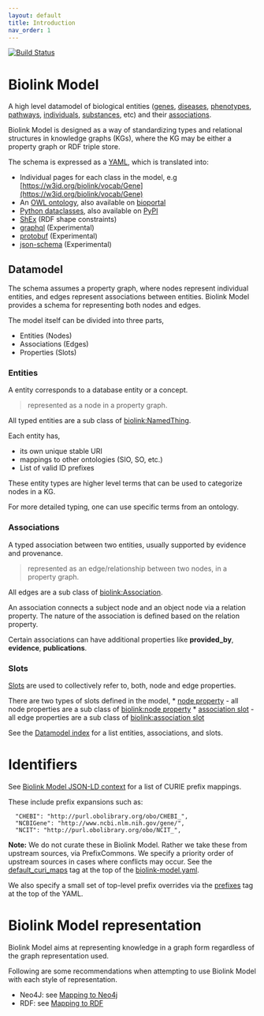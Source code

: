```yaml
---
layout: default
title: Introduction
nav_order: 1
---
```


[![Build Status](https://travis-ci.org/biolink/biolink-model.svg?branch=master)](https://travis-ci.org/biolink/biolink-model)

# Biolink Model

A high level datamodel of biological entities ([genes](docs/Gene), [diseases](docs/Disease),
[phenotypes](docs/Phenotype), [pathways](docs/Pathway), [individuals](docs/IndividualOrganism), [substances](docs/ChemicalSubstance), etc) and their
[associations](docs/Association).

Biolink Model is designed as a way of standardizing types and relational structures in knowledge graphs (KGs), 
where the KG may be either a property graph or RDF triple store.

The schema is expressed as a [YAML](https://github.com/biolink/biolink-model/blob/master/biolink-model.yaml), which is translated into:

 * Individual pages for each class in the model, e.g [https://w3id.org/biolink/vocab/Gene](https://w3id.org/biolink/vocab/Gene)
 * An [OWL ontology](biolink-model.owl), also available on [bioportal](https://bioportal.bioontology.org/ontologies/BLM)
 * [Python dataclasses](biolink/model.py), also available on [PyPI](https://pypi.org/project/biolink-model/)
 * [ShEx](biolink-model.shex) (RDF shape constraints)
 * [graphql](biolink-model.graphql) (Experimental)
 * [protobuf](biolink-model.proto) (Experimental)
 * [json-schema](json-schema/biolink-model.json) (Experimental) 


## Datamodel

The schema assumes a property graph, where nodes represent individual entities, and edges represent associations 
between entities. Biolink Model provides a schema for representing both nodes and edges.


The model itself can be divided into three parts,
* Entities (Nodes)
* Associations (Edges)
* Properties (Slots)

### Entities

A entity corresponds to a database entity or a concept.

> represented as a node in a property graph.

All typed entities are a sub class of [biolink:NamedThing](docs/NamedThing).
 

Each entity has,
- its own unique stable URI
- mappings to other ontologies (SIO, SO, etc.)
- List of valid ID prefixes

These entity types are higher level terms that can be used to categorize nodes in a KG. 

For more detailed typing, one can use specific terms from an ontology.



### Associations

A typed association between two entities, usually supported by evidence and provenance.

> represented as an edge/relationship between two nodes, in a property graph.

All edges are a sub class of [biolink:Association](docs/Association).

An association connects a subject node and an object node via a relation property.
The nature of the association is defined based on the relation property.

Certain associations can have additional properties like **provided_by**, **evidence**, **publications**.


### Slots

[Slots](docs#slots) are used to collectively refer to, both, node and edge properties.

There are two types of slots defined in the model,
    * [node property](docs/node_property) - all node properties are a sub class of [biolink:node property](docs/node_property)
    * [association slot](docs/association_slot) - all edge properties are a sub class of [biolink:association slot](docs/association_slot)


See the [Datamodel index](docs/) for a list entities, associations, and slots.


# Identifiers

See [Biolink Model JSON-LD context](context.jsonld) for a list of CURIE prefix mappings.

These include prefix expansions such as:

      "CHEBI": "http://purl.obolibrary.org/obo/CHEBI_",
      "NCBIGene": "http://www.ncbi.nlm.nih.gov/gene/",
      "NCIT": "http://purl.obolibrary.org/obo/NCIT_",


**Note:** We do not curate these in Biolink Model. Rather we take these from upstream sources, 
via PrefixCommons. We specify a priority order of upstream sources in cases where conflicts may occur. 
See the [default_curi_maps](https://biolink.github.io/biolinkml/docs/default_curi_maps) tag at the 
top of the [biolink-model.yaml](biolink-model.yaml). 

We also specify a small set of top-level prefix overrides via the [prefixes](https://biolink.github.io/biolinkml/docs/prefixes) 
tag at the top of the YAML.


# Biolink Model representation

Biolink Model aims at representing knowledge in a graph form regardless of the graph representation used.

Following are some recommendations when attempting to use Biolink Model with each style of representation. 

* Neo4J: see [Mapping to Neo4j](about/mapping-neo4j)
* RDF: see [Mapping to RDF](about/mapping-rdf)
